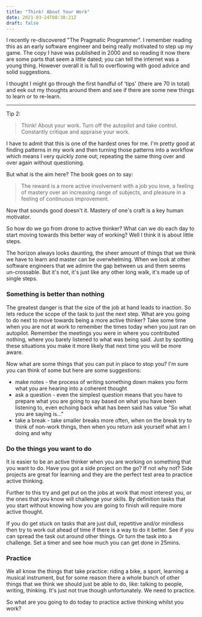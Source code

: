 ```yaml
---
title: "Think! About Your Work"
date: 2021-03-24T08:38:21Z
draft: false
---
```


I recently re-discovered "The Pragmatic Programmer". I remember reading this as an early software engineer and being really motivated to step up my game. The copy I have was published in 2000 and so reading it now there are some parts that seem a little dated; you can tell the internet was a young thing. However overall it is full to overflowing with good advice and solid suggestions.

I thought I might go through the first handful of 'tips' (there are 70 in total) and eek out my thoughts around them and see if there are some new things to learn or to re-learn.

------

Tip 2:

> Think! About your work. Turn off the autopilot and take control. Constantly critique and appraise your work.

I have to admit that this is one of the hardest ones for me. I'm pretty good at finding patterns in my work and then turning those patterns into a workflow which means I very quickly zone out; repeating the same thing over and over again without questioning.

But what is the aim here? The book goes on to say:

> The reward is a more active involvement with a job you love, a feeling of mastery over an increasing range of subjects, and pleasure in a feeling of continuous improvement.

Now that sounds good doesn't it. Mastery of one's craft is a key human motivator. 

So how do we go from drone to active thinker? What can we do each day to start moving towards this better way of working? Well I think it is about little steps. 

The horizon always looks daunting, the sheer amount of things that we think we have to learn and master can be overwhelming. When we look at other software engineers that we admire the gap between us and them seems un-crossable. But it's not, it's just like any other long walk, it's made up of single steps.

### Something is better than nothing

The greatest danger is that the size of the job at hand leads to inaction. So lets reduce the scope of the task to just the next step. What are you going to do next to move towards being a more active thinker? Take some time when you are not at work to remember the times today when you just ran on autopilot. Remember the meetings you were in where you contributed nothing, where you barely listened to what was being said. Just by spotting these situations you make it more likely that next time you will be more aware.

Now what are some things that you can put in place to stop you? I'm sure you can think of some but here are some suggestions:

- make notes - the process of writing something down makes you form what you are hearing into a coherent thought
- ask a question - even the simplest question means that you have to prepare what you are going to say based on what you have been listening to, even echoing back what has been said has value "So what you are saying is..."
- take a break - take smaller breaks more often, when on the break try to think of non-work things, then when you return ask yourself what am I doing and why

### Do the things you want to do

It is easier to be an active thinker when you are working on something that you want to do. Have you got a side project on the go? If not why not? Side projects are great for learning and they are the perfect test area to practice active thinking. 

Further to this try and get put on the jobs at work that most interest you, or the ones that you know will challenge your skills. By definition tasks that you start without knowing how you are going to finish will require more active thought.

If you do get stuck on tasks that are just dull, repetitive and/or mindless then try to work out ahead of time if there is a way to do it better. See if you can spread the task out around other things. Or turn the task into a challenge. Set a timer and see how much you can get done in 25mins.

### Practice

We all know the things that take practice: riding a bike, a sport, learning a musical instrument, but for some reason there a whole bunch of other things that we think we should just be able to do, like: talking to people, writing, thinking. It's just not true though unfortunately. We need to practice.

So what are you going to do today to practice active thinking whilst you work?
